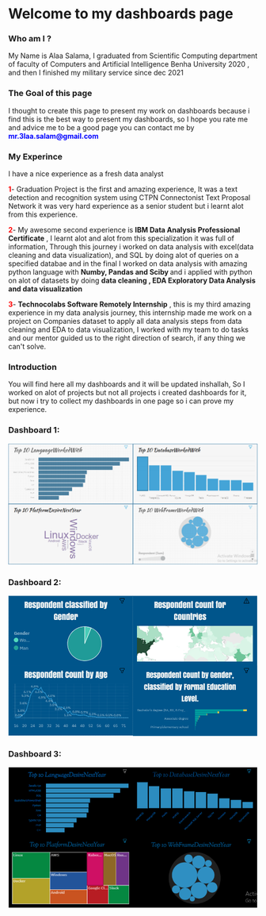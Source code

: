 <h1> Welcome to my dashboards page </h1>


<h3>Who am I ?</h3>
<p>My Name is Alaa Salama, I graduated from Scientific Computing department of faculty of Computers and Artificial Intelligence Benha University 2020 , and then I finished my military service since dec 2021 </p>


<h3>The Goal of this page</h3>
<p>I thought to create this page to present my work on dashboards because i find this is the best way to present my dashboards, so I hope you rate me and advice me to be a good page you can contact me by <b style='color:blue'>mr.3laa.salam@gmail.com</b></p>



<h3>My Experince</h3>
<p>I have a nice experience as a fresh data analyst </p>

<p><b style='color:red'>1</b>- Graduation Project is the first and amazing experience, It was a text detection and recognition system using CTPN Connectonist Text Proposal Network it was very hard experience as a senior student but i learnt alot from this experience.</p>

<p>
  <b style='color:red'>2</b>- My awesome second experience is 
  <b>IBM Data Analysis Professional Certificate</b> , I learnt alot and alot from this specialization it was full of information, Through this journey i worked on data analysis with excel(data cleaning and data visualization), and SQL by doing alot of queries on a specified databae and in the final I worked on data analysis with amazing python language with <b>Numby, Pandas and Sciby </b> and i applied with python on alot of datasets by doing <b>data cleaning , EDA Exploratory Data Analysis and data visualization </b> 
</p>
  
<p><b style='color:red'>3</b>- <b>Technocolabs Software Remotely Internship</b> , this is my third amazing experience in my data analysis journey, this internship made me work on a project on Companies dataset to apply all data analysis steps from data cleaning and EDA to data visualization, I worked with my team to do tasks and our mentor guided us to the right direction of search, if any thing we can't solve.</p>  
  

<h3>Introduction</h3>
<p>You will find here all my dashboards and it will be updated inshallah, So I worked on alot of projects but not all projects i created dashboards for it, but now i try to collect my dashboards in one page so i can prove my experience.</p>


<h3 border-inline: 20px white>Dashboard 1:</h3>

<img src='Current Technologies.PNG'>


<h3 border-inline: 20px white>Dashboard 2:</h3>

<img src='Demographics.PNG'>


<h3 border-inline: 20px white>Dashboard 3:</h3>

<img src='Future Technologies.PNG'>














